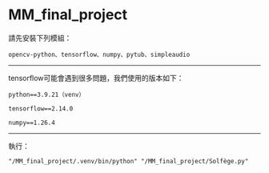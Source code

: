 # MM_final_project

請先安裝下列模組：

    opencv-python、tensorflow、numpy、pytub、simpleaudio

---

tensorflow可能會遇到很多問題，我們使用的版本如下：

    python==3.9.21（venv）

    tensorflow==2.14.0

    numpy==1.26.4

---

執行：

    "/MM_final_project/.venv/bin/python" "/MM_final_project/Solfège.py"
